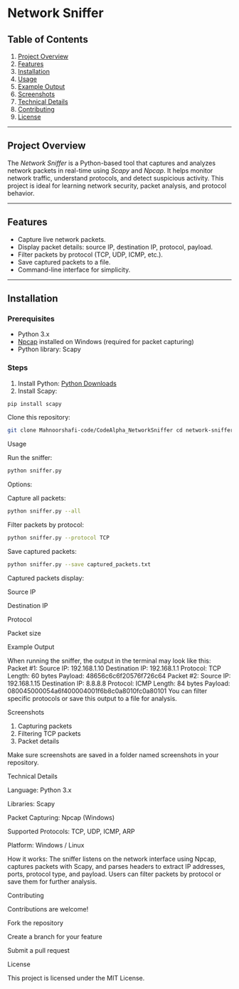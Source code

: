 # Network Sniffer

## Table of Contents
1. [Project Overview](#project-overview)  
2. [Features](#features)  
3. [Installation](#installation)  
4. [Usage](#usage)  
5. [Example Output](#example-output)  
6. [Screenshots](#screenshots)  
7. [Technical Details](#technical-details)  
8. [Contributing](#contributing)  
9. [License](#license)  

---

## Project Overview
The *Network Sniffer* is a Python-based tool that captures and analyzes network packets in real-time using *Scapy* and *Npcap*. It helps monitor network traffic, understand protocols, and detect suspicious activity. This project is ideal for learning network security, packet analysis, and protocol behavior.  

---

## Features
- Capture live network packets.  
- Display packet details: source IP, destination IP, protocol, payload.  
- Filter packets by protocol (TCP, UDP, ICMP, etc.).  
- Save captured packets to a file.  
- Command-line interface for simplicity.  

---

## Installation

### Prerequisites
- Python 3.x  
- [Npcap](https://nmap.org/npcap/) installed on Windows (required for packet capturing)  
- Python library: Scapy  

### Steps
1. Install Python: [Python Downloads](https://www.python.org/downloads/)  
2. Install Scapy:
```bash
pip install scapy
```
Clone this repository:
```bash
git clone Mahnoorshafi-code/CodeAlpha_NetworkSniffer cd network-sniffer 
```
Usage

Run the sniffer:
```bash
python sniffer.py
``` 
Options:

Capture all packets:
```bash
python sniffer.py --all 
```
Filter packets by protocol:
```bash
python sniffer.py --protocol TCP 
```
Save captured packets:
```bash
python sniffer.py --save captured_packets.txt
``` 
Captured packets display:

Source IP

Destination IP

Protocol

Packet size

Example Output

When running the sniffer, the output in the terminal may look like this:
Packet #1: Source IP: 192.168.1.10 Destination IP: 192.168.1.1 Protocol: TCP Length: 60 bytes Payload: 48656c6c6f20576f726c64 Packet #2: Source IP: 192.168.1.15 Destination IP: 8.8.8.8 Protocol: ICMP Length: 84 bytes Payload: 080045000054a6f400004001f6b8c0a8010fc0a80101 
You can filter specific protocols or save this output to a file for analysis.

Screenshots

1. Capturing packets
2. Filtering TCP packets
3. Packet details

Make sure screenshots are saved in a folder named screenshots in your repository.

Technical Details

Language: Python 3.x

Libraries: Scapy

Packet Capturing: Npcap (Windows)

Supported Protocols: TCP, UDP, ICMP, ARP

Platform: Windows / Linux

How it works:
The sniffer listens on the network interface using Npcap, captures packets with Scapy, and parses headers to extract IP addresses, ports, protocol type, and payload. Users can filter packets by protocol or save them for further analysis.

Contributing

Contributions are welcome!

Fork the repository

Create a branch for your feature

Submit a pull request

License

This project is licensed under the MIT License.

